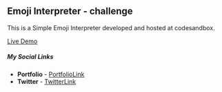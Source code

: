 ## Emoji Interpreter - challenge

This is a Simple Emoji Interpreter developed and hosted at codesandbox.

[Live Demo](https://66g8sq.csb.app/)


##### **My Social Links**

- **Portfolio**  - [PortfolioLink](https://sabiya-portfolio.netlify.app/)
- **Twitter** - [TwitterLink](https://twitter.com/nerd_fswd)
